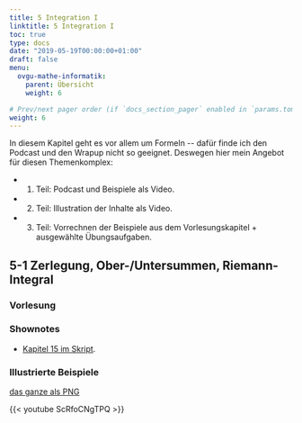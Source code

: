 ```yaml
---
title: 5 Integration I
linktitle: 5 Integration I
toc: true
type: docs
date: "2019-05-19T00:00:00+01:00"
draft: false
menu:
  ovgu-mathe-informatik:
    parent: Übersicht
    weight: 6

# Prev/next pager order (if `docs_section_pager` enabled in `params.toml`)
weight: 6
---
```


In diesem Kapitel geht es vor allem um Formeln -- daf&uuml;r finde ich den
Podcast und den Wrapup nicht so geeignet. Deswegen hier mein Angebot f&uuml;r
diesen Themenkomplex:

 * 1. Teil: Podcast und Beispiele als Video.
 * 2. Teil: Illustration der Inhalte als Video.
 * 3. Teil: Vorrechnen der Beispiele aus dem Vorlesungskapitel +
      ausgew&auml;hlte &Uuml;bungsaufgaben.
 

## 5-1 Zerlegung, Ober-/Untersummen, Riemann-Integral

### Vorlesung
<div id="pc-lecture-5-1"></div>

### Shownotes

 * [Kapitel 15 im Skript](https://paperhive.org/documents/items/Q5_T1IK-vd5c?a=s:ye3UTe7IUff-).

### Illustrierte Beispiele

[das ganze als PNG](../files/5-1-bspx.png)

{{< youtube ScRfoCNgTPQ  >}}

<!--
## Wrapup Differenzierbarkeit

{{< youtube QFlv5SBfQ6w >}}
-->
